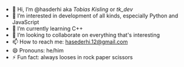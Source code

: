 - 👋 Hi, I’m @hasderhi aka *Tobias Kisling* or *tk_dev*
- 👀 I’m interested in development of all kinds, especially Python and JavaScript
- 🌱 I’m currently learning C++
- 💞️ I’m looking to collaborate on everything that's interesting
- 📫 How to reach me: hasederhi.12@gmail.com
- 😄 Pronouns: he/him
- ⚡ Fun fact: always looses in rock paper scissors

<!---
hasderhi/hasderhi is a ✨ special ✨ repository because its `README.md` (this file) appears on your GitHub profile.
You can click the Preview link to take a look at your changes.
--->
